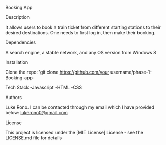 Booking App

Description

It allows users to book a train ticket from different starting stations to their desired destinations. One needs to first log in, then make their booking.

Dependencies

A search engine, a stable network, and any OS version from Windows 8

Installation

Clone the repo: 'git clone https://github.com/your username/phase-1-Booking-app-

Tech Stack
-Javascript
-HTML
-CSS

Authors

Luke Rono. I can be contacted through my email which I have provided below:
lukerono0@gmail.com

License

This project is licensed under the [MIT License] License - see the LICENSE.md file for details
